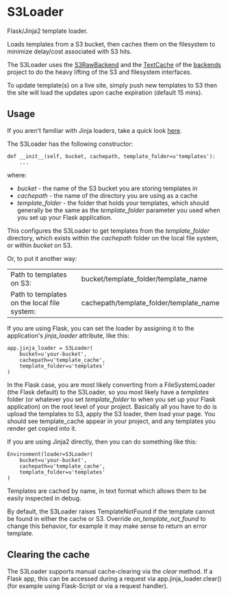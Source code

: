 # S3Loader

Flask/Jinja2 template loader.

Loads templates from a S3 bucket, then caches them on the filesystem
to minimize delay/cost associated with S3 hits.

The S3Loader uses the [S3RawBackend](https://github.com/garyhurtz/backends/blob/master/backends/S3RawBackend.py) and the [TextCache](https://github.com/garyhurtz/backends/blob/master/backends/TextCache.py) of the [backends](https://github.com/garyhurtz/backends) project to do the heavy lifting of the S3 and filesystem interfaces.

To update template(s) on a live site, simply push new templates to S3 then the site will
load the updates upon cache expiration (default 15 mins).

## Usage

If you aren't familiar with Jinja loaders, take a quick look [here](http://jinja.pocoo.org/docs/dev/api/#loaders).

The S3Loader has the following constructor:

    def __init__(self, bucket, cachepath, template_folder=u'templates'):
        ...

where:

* *bucket* - the name of the S3 bucket you are storing templates in
* *cachepath* - the name of the directory you are using as a cache
* *template_folder* - the folder that holds your templates, which should generally be the same as the *template_folder* parameter you used when you set up your Flask application.

This configures the S3Loader to get templates from the *template_folder* directory, which exists within the *cachepath* folder on the local file system, or within *bucket* on S3.

Or, to put it another way:

<table>
<tr>
<td>Path to templates on S3:</td>
<td>bucket/template_folder/template_name</td>
</tr>
<tr>
<td>Path to templates on the local file system:</td> 
<td>cachepath/template_folder/template_name</td>
</tr>
</table>

If you are using Flask, you can set the loader by assigning it to the application's *jinja_loader* attribute, like this:

    app.jinja_loader = S3Loader(
        bucket=u'your-bucket',
        cachepath=u'template_cache',
        template_folder=u'templates'
    )

In the Flask case, you are most likely converting from a FileSystemLoader (the Flask default) to the S3Loader, so you most likely have a *templates* folder (or whatever you set *template_folder* to when you set up your Flask application) on the root level of your project. Basically all you have to do is upload the templates to S3, apply the S3 loader, then load your page. You should see template_cache appear in your project, and any templates you render get copied into it.

If you are using Jinja2 directly, then you can do something like this:

    Environment(loader=S3Loader(
        bucket=u'your-bucket', 
        cachepath=u'template_cache', 
        template_folder=u'templates'
    )
    
Templates are cached by name, in text format which allows them to be easily inspected in debug.

By default, the S3Loader raises TemplateNotFound if the template cannot be found in either
the cache or S3. Override *on_template_not_found* to change this behavior, for example it may make sense to return an error template.

## Clearing the cache
The S3Loader supports manual cache-clearing via the *clear* method. If a Flask app, this can be accessed during a request via app.jinja_loader.clear() (for example using Flask-Script or via a request handler).
